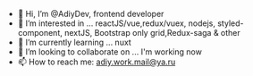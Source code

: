 - 👋 Hi, I’m @AdiyDev, frontend developer
- 👀 I’m interested in ... reactJS/vue,redux/vuex, nodejs, styled-component, nextJS, Bootstrap only grid,Redux-saga & other
- 🌱 I’m currently learning ... nuxt
- 💞️ I’m looking to collaborate on ... I'm working now
- 📫 How to reach me: adiy.work.mail@ya.ru

<!---
AdiyDev/AdiyDev is a ✨ special ✨ repository because its `README.md` (this file) appears on your GitHub profile.
You can click the Preview link to take a look at your changes.
--->
